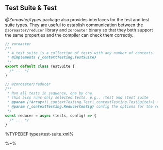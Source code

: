 ## Test Suite & Test

_@Zoroaster/types_ package also provides interfaces for the test and test suite types. They are useful to establish communication between the `@zoroaster/reducer` library and `zoroaster` binary so that they both support the same properties and the compiler can check them correctly.

```js
// zoroaster
/**
 * A test suite is a collection of tests with any number of contexts.
 * @implements {_contextTesting.TestSuite}
 */
export default class TestSuite {
  /* ... */
}
```

```js
// @zoroaster/reducer
/**
 * Run all tests in sequence, one by one.
 * This also runs only selected tests, e.g., !test and !test suite
 * @param {!Array<!(_contextTesting.Test|_contextTesting.TestSuite)>} tests An array with tests to reduce.
 * @param {_contextTesting.ReducerConfig} config The options for the reducer.
 */
const reducer = async (tests, config) => {
  /* ... */
}
```

%TYPEDEF types/test-suite.xml%

%~%